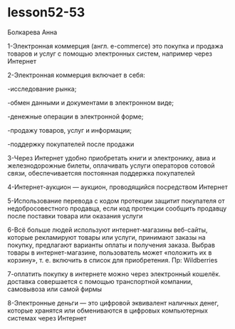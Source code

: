 # lesson52-53
Болкарева Анна

1-Электронная коммерция (англ. е-commerce) это покупка и продажа товаров и услуг с помощью электронных систем, например через Интернет

2-Электронная коммерция включает в себя:

-исследование рынка;

-обмен данными и документами в электронном виде; 

-денежные операции в электронной форме; 

-продажу товаров, услуг и информации;

-поддержку покупателей после продажи

3-Через Интернет удобно приобретать книги и электронику, авиа и железнодорожные билеты, оплачивать услуги операторов сотовой связи, обеспечиваетсяя постоянная поддержка покупателей

4-Интернет-аукцион — аукцион, проводящийся посредством Интернет

5-Использование перевода с кодом протекции защитит покупателя от недобросовестного продавца, если код протекции сообщить продавцу после поставки товара или оказания услуги

6-Всё больше людей используют интернет-магазины веб-сайты, которые рекламируют товары или услуги, принимают заказы на покупку, предлагают варианты оплаты и получения заказа. Выбрав товары в интернет-магазине, пользователь может «положить их в корзину», т. е. включить в список для приобретения. Пр: Wildberries

7-оплатить покупку в интернете можно через электронный кошелёк. доставка совершается с помощью транспортной компании, самовывоза или самой фирмы

8-Электронные деньги — это цифровой эквивалент наличных денег, которые хранятся или обмениваются в цифровых компьютерных системах через Интернет
